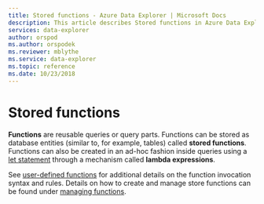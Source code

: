 ```yaml
---
title: Stored functions - Azure Data Explorer | Microsoft Docs
description: This article describes Stored functions in Azure Data Explorer.
services: data-explorer
author: orspod
ms.author: orspodek
ms.reviewer: mblythe
ms.service: data-explorer
ms.topic: reference
ms.date: 10/23/2018
---
```

# Stored functions

**Functions** are reusable queries or query parts. Functions can be stored as database
entities (similar to, for example, tables) called **stored functions**. Functions can
also be created in an ad-hoc fashion inside queries using a [let statement](../letstatement.md)
through a mechanism called **lambda expressions**.

See [user-defined functions](../functions/user-defined-functions.md) for additional details on the function invocation syntax and rules.
Details on how to create and manage store functions can be found under [managing functions](../../management/functions.md).
